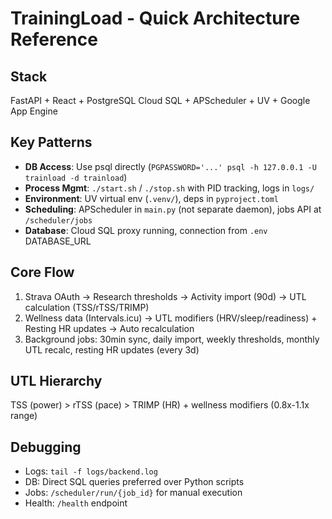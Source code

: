 # TrainingLoad - Quick Architecture Reference

## Stack
FastAPI + React + PostgreSQL Cloud SQL + APScheduler + UV + Google App Engine

## Key Patterns
- **DB Access**: Use psql directly (`PGPASSWORD='...' psql -h 127.0.0.1 -U trainload -d trainload`)
- **Process Mgmt**: `./start.sh` / `./stop.sh` with PID tracking, logs in `logs/`
- **Environment**: UV virtual env (`.venv/`), deps in `pyproject.toml`
- **Scheduling**: APScheduler in `main.py` (not separate daemon), jobs API at `/scheduler/jobs`
- **Database**: Cloud SQL proxy running, connection from `.env` DATABASE_URL

## Core Flow
1. Strava OAuth → Research thresholds → Activity import (90d) → UTL calculation (TSS/rTSS/TRIMP)
2. Wellness data (Intervals.icu) → UTL modifiers (HRV/sleep/readiness) + Resting HR updates → Auto recalculation
3. Background jobs: 30min sync, daily import, weekly thresholds, monthly UTL recalc, resting HR updates (every 3d)

## UTL Hierarchy
TSS (power) > rTSS (pace) > TRIMP (HR) + wellness modifiers (0.8x-1.1x range)

## Debugging
- Logs: `tail -f logs/backend.log`
- DB: Direct SQL queries preferred over Python scripts
- Jobs: `/scheduler/run/{job_id}` for manual execution
- Health: `/health` endpoint
